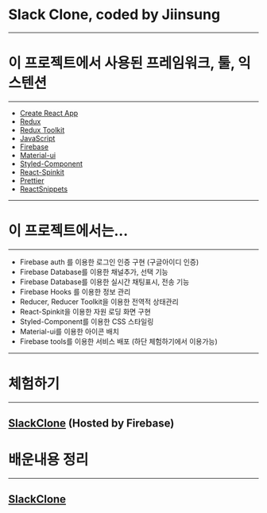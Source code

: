 # Slack Clone, coded by Jiinsung
---

# 이 프로젝트에서 사용된 프레임워크, 툴, 익스텐션
---
* [Create React App](https://github.com/facebook/create-react-app)
* [Redux](https://redux.js.org/) 
* [Redux Toolkit](https://redux-toolkit.js.org/)
* [JavaScript](https://developer.mozilla.org/ko/docs/Web/JavaScript)
* [Firebase](https://firebase.google.com/)
* [Material-ui](https://mui.com/)
* [Styled-Component](https://styled-components.com/)
* [React-Spinkit]()
* [Prettier](https://prettier.io/)
* [ReactSnippets](https://www.npmjs.com/package/react-spinkit)
---

# 이 프로젝트에서는... 
---
* Firebase auth 를 이용한 로그인 인증 구현 (구글아이디 인증)
* Firebase Database를 이용한 채널추가, 선택 기능
* Firebase Database를 이용한 실시간 채팅표시, 전송 기능 
* Firebase Hooks 를 이용한 정보 관리
* Reducer, Reducer Toolkit을 이용한 전역적 상태관리 
* React-Spinkit을 이용한 자원 로딩 화면 구현
* Styled-Component를 이용한 CSS 스타일링
* Material-ui를 이용한 아이콘 배치
* Firebase tools를 이용한 서비스 배포 (하단 체험하기에서 이용가능)
---

# 체험하기
---
## [SlackClone](https://slackclone-2cdcb.web.app) (Hosted by Firebase)

# 배운내용 정리 
---
## [SlackClone](notion링크)
